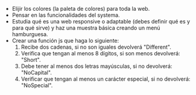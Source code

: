 - Elijir los colores (la paleta de colores) para toda la web.
- Pensar en las funcionalidades del systema.
- Estudia qué es una web responsive o adaptable (debes definir qué es y para qué sirve) y haz una muestra básica creando un menú hamburguesa.
- Crear una función js que haga lo siguiente:
    1) Recibe dos cadenas, si no son iguales devolverá "Different".
    2) Verifica que tengan al menos 8 dígitos, si son menos devolverá: "Short".
    3) Debe tener al menos dos letras mayúsculas, si no devolverá: "NoCapital".
    4) Verificar que tengan al menos un carácter especial, si no devolverá: "NoSpecial".